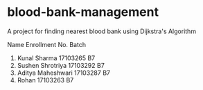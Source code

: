 # blood-bank-management
A project for finding nearest blood bank using Dijkstra's Algorithm

   Name                 Enrollment No.        Batch
1. Kunal Sharma         17103265              B7
2. Sushen Shrotriya     17103292              B7
3. Aditya Maheshwari    17103287              B7
4. Rohan                17103263              B7
